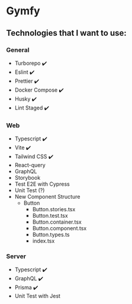 # Gymfy

## Technologies that I want to use:

### General

- Turborepo ✔️
- Eslint ✔️
- Prettier ✔️
- Docker Compose ✔️
- Husky ✔️
- Lint Staged ✔️

### Web

- Typescript ✔️
- Vite ✔️
- Tailwind CSS ✔️
- React-query
- GraphQL
- Storybook
- Test E2E with Cypress
- Unit Test (?)
- New Component Structure
  - Button
    - Button.stories.tsx
    - Button.test.tsx
    - Button.container.tsx
    - Button.component.tsx
    - Button.types.ts
    - index.tsx

### Server

- Typescript ✔️
- GraphQL ✔️
- Prisma ✔️
- Unit Test with Jest

